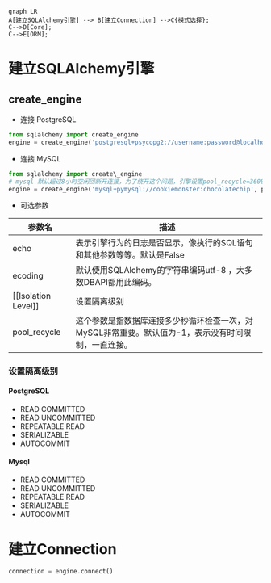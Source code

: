 ```mermaid
graph LR
A[建立SQLAlchemy引擎] --> B[建立Connection] -->C{模式选择};
C-->D[Core];
C-->E[ORM];
```




# 建立SQLAlchemy引擎
## create_engine

- 连接 PostgreSQL

```py
from sqlalchemy import create_engine
engine = create_engine('postgresql+psycopg2://username:password@localhost:5432/mydb')
```
- 连接 MySQL
```py
from sqlalchemy import create\_engine
# mysql 默认超过8小时空闲回断开连接，为了绕开这个问题，引擎设置pool_recycle=3600
engine = create_engine('mysql+pymysql://cookiemonster:chocolatechip', pool\_recycle=3600)

```

- 可选参数

| 参数名 | 描述 |
| --- | --- |
| echo  |  表示引擎行为的日志是否显示，像执行的SQL语句和其他参数等等。默认是False |
| ecoding | 默认使用SQLAlchemy的字符串编码utf-8 ，大多数DBAPI都用此编码。|
| [[Isolation Level]] | 设置隔离级别 | 
| pool_recycle | 这个参数是指数据库连接多少秒循环检查一次，对MySQL非常重要。默认值为-1，表示没有时间限制，一直连接。 | 

### 设置隔离级别
#### PostgreSQL
- READ COMMITTED
- READ UNCOMMITTED
- REPEATABLE READ
- SERIALIZABLE
- AUTOCOMMIT
#### Mysql
- READ COMMITTED
- READ UNCOMMITTED
- REPEATABLE READ
- SERIALIZABLE
- AUTOCOMMIT

# 建立Connection

```py
connection = engine.connect()
```